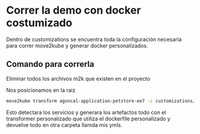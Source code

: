 # Correr la demo con docker costumizado

Dentro de customizations se encuentra toda la configuración necesaria para correr move2kube y generar docker personalizados.

## Comando para correrla
Eliminar todos los archivos m2k que existen en el proyecto

Nos posicionamos en la raiz
```bash
move2kube transform agoncal-application-petstore-ee7 -c customizations/
```

Esto detectara los servicios y generara los artefactos todo con el transformer personalizado que utiliza el dockerfile personalizado y devuelve todo en otra carpeta llamda mis ymls.